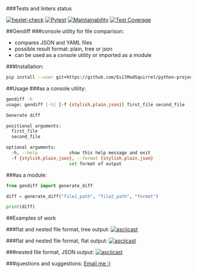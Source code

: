 ###Tests and linters status

[![hexlet-check](https://github.com/EvilMadSquirrel/python-project-lvl2/actions/workflows/hexlet-check.yml/badge.svg)](https://github.com/EvilMadSquirrel/python-project-lvl2/actions/workflows/hexlet-check.yml)
[![Pytest](https://github.com/EvilMadSquirrel/python-project-lvl2/actions/workflows/pytest.yml/badge.svg)](https://github.com/EvilMadSquirrel/python-project-lvl2/actions/workflows/pytest.yml)
[![Maintainability](https://api.codeclimate.com/v1/badges/7039217e4b390cc65991/maintainability)](https://codeclimate.com/github/EvilMadSquirrel/python-project-lvl2/maintainability) 
[![Test Coverage](https://api.codeclimate.com/v1/badges/7039217e4b390cc65991/test_coverage)](https://codeclimate.com/github/EvilMadSquirrel/python-project-lvl2/test_coverage)

##Gendiff
###console utility for file comparison:
- compares JSON and YAML files
- possible result format: plain, tree or json
- can be used as a console utility or imported as a module

###Installation:

```bash
pip install --user git+https://github.com/EvilMadSquirrel/python-project-lvl2.git
```

##Usage
###as a console utility:

```bash
gendiff -h
usage: gendiff [-h] [-f {stylish,plain,json}] first_file second_file

Generate diff

positional arguments:
  first_file
  second_file

optional arguments:
  -h, --help            show this help message and exit
  -f {stylish,plain,json}, --format {stylish,plain,json}
                        set format of output
```

###as a module:
```python
from gendiff import generate_diff

diff = generate_diff("file1_path", "file2_path", "format")

print(diff)
```

##Examples of work

###flat and nested file format, tree output:
[![asciicast](https://asciinema.org/a/456864.svg)](https://asciinema.org/a/456864)

###flat and nested file format, flat output:
[![asciicast](https://asciinema.org/a/457096.svg)](https://asciinema.org/a/457096)

###nested file format, JSON output:
[![asciicast](https://asciinema.org/a/457175.svg)](https://asciinema.org/a/457175)

###questions and suggestions:
[Email me :)](minichev.s.l@gmail.com)